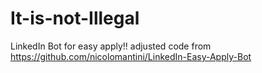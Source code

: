 # It-is-not-Illegal
LinkedIn Bot for easy apply!! adjusted code from https://github.com/nicolomantini/LinkedIn-Easy-Apply-Bot
